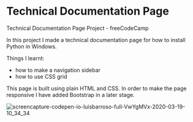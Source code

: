 # Technical Documentation Page
Technical Documentation Page Project - freeCodeCamp

In this project I made a technical documentation page for how to install Python in Windows.

Things I learnt:
- how to make a navigation sidebar
- how to use CSS grid

This page is built using plain HTML and CSS. 
In order to make the page responsive I have added Bootstrap in a later stage.

![screencapture-codepen-io-luisbarroso-full-VwYgMVx-2020-03-19-10_34_34](https://user-images.githubusercontent.com/58770446/77052788-a2dfa780-69cd-11ea-87fc-a5d2550ff5a9.png)